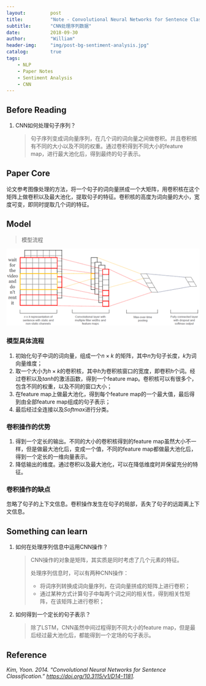 ```yaml
---
layout:         post
title:          "Note - Convolutional Neural Networks for Sentence Classification"
subtitle:       "CNN处理序列数据"
date:           2018-09-30
author:         "William"
header-img:     "img/post-bg-sentiment-analysis.jpg"
catalog:        true
tags:
    - NLP
    - Paper Notes
    - Sentiment Analysis
    - CNN
---
```



Before Reading
--------------

1.  CNN如何处理句子序列？

    > 句子序列变成词向量序列，在几个词的词向量之间做卷积。并且卷积核有不同的大小以及不同的权重。通过卷积得到不同大小的feature
    > map，进行最大池化后，得到最终的句子表示。



Paper Core
----------

论文参考图像处理的方法，将一个句子的词向量拼成一个大矩阵，用卷积核在这个矩阵上做卷积以及最大池化，提取句子的特征。卷积核的高度为词向量的大小，宽度可变，即同时提取几个词的特征。



Model
-----

> 模型流程

![model](/img/in-post/conv-sen/model.png)



### 模型具体流程

1.  初始化句子中词的词向量，组成一个$n \times k$
    的矩阵，其中$n$为句子长度，$k$为词向量维度；
2.  取一个大小为$h \times k$的卷积核，其中$h$为卷积核窗口的宽度，即卷积$h$个词。经过卷积以及$tanh$的激活函数，得到一个feature
    map。卷积核可以有很多个，包含不同的权重，以及不同的窗口大小；
3.  在feature map上做最大池化，得到每个feature
    map的一个最大值，最后得到由全部feature map组成的句子表示；
4.  最后经过全连接以及$Softmax$进行分类。



### 卷积操作的优势

1.  得到一个定长的输出。不同的大小的卷积核得到的feature
    map虽然大小不一样，但是做最大池化后，变成一个值，不同的feature
    map都做最大池化后，得到一个定长的一维向量表示。
2.  降低输出的维度。通过卷积以及最大池化，可以在降低维度时并保留充分的特征。



### 卷积操作的缺点

忽略了句子的上下文信息。卷积操作发生在句子的局部，丢失了句子的远距离上下文信息。



Something can learn
-------------------

1.  如何在处理序列信息中运用CNN操作？

    > CNN操作的对象是矩阵，其实质是同时考虑了几个元素的特征。
    >
    > 处理序列信息时，可以有两种CNN操作：
    >
    > - 将词序列转换成词向量序列，在词向量拼成的矩阵上进行卷积；
    > - 通过某种方式计算句子中每两个词之间的相关性，得到相关性矩阵，在该矩阵上进行卷积；

2. 如何得到一个定长的句子表示？

   >  除了LSTM，CNN虽然中间过程得到不同大小的feature
   > map，但是最后经过最大池化后，都能得到一个定场的句子表示。



Reference
---------

*Kim, Yoon. 2014. “Convolutional Neural Networks for Sentence
Classification.” https://doi.org/10.3115/v1/D14-1181.*
